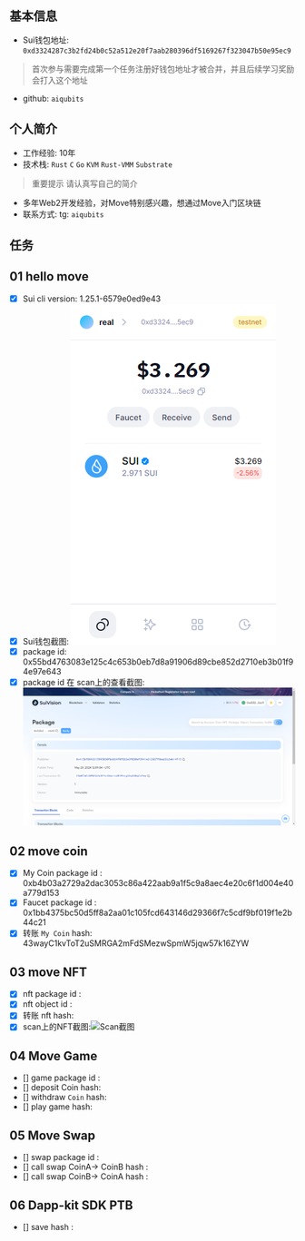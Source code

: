## 基本信息
- Sui钱包地址: `0xd3324287c3b2fd24b0c52a512e20f7aab280396df5169267f323047b50e95ec9`
> 首次参与需要完成第一个任务注册好钱包地址才被合并，并且后续学习奖励会打入这个地址
- github: `aiqubits`

## 个人简介
- 工作经验: 10年
- 技术栈: `Rust` `C` `Go` `KVM` `Rust-VMM` `Substrate`
> 重要提示 请认真写自己的简介
- 多年Web2开发经验，对Move特别感兴趣，想通过Move入门区块链
- 联系方式: tg: `aiqubits` 

## 任务

##   01 hello move  
- [x] Sui cli version: 1.25.1-6579e0ed9e43
- [x] Sui钱包截图: ![Sui钱包截图](./images/wallet.jpg)
- [x] package id: 0x55bd4763083e125c4c653b0eb7d8a91906d89cbe852d2710eb3b01f94e97e643
- [x] package id 在 scan上的查看截图:![Scan截图](./images/hello-package-id.jpg)

##   02 move coin
- [x] My Coin package id : 0xb4b03a2729a2dac3053c86a422aab9a1f5c9a8aec4e20c6f1d004e40a779d153
- [x] Faucet package id : 0x1bb4375bc50d5ff8a2aa01c105fcd643146d29366f7c5cdf9bf019f1e2b44c21
- [x] 转账 `My Coin` hash: 43wayC1kvToT2uSMRGA2mFdSMezwSpmW5jqw57k16ZYW

##   03 move NFT
- [x] nft package id :
- [x] nft object id : 
- [x] 转账 nft  hash:
- [x] scan上的NFT截图:![Scan截图](./images/你的图片地址)

##   04 Move Game
- [] game package id :
- [] deposit Coin hash:
- [] withdraw `Coin` hash:
- [] play game hash:

##   05 Move Swap
- [] swap package id :
- [] call swap CoinA-> CoinB  hash :
- [] call swap CoinB-> CoinA  hash :

##   06 Dapp-kit SDK PTB
- [] save hash :

